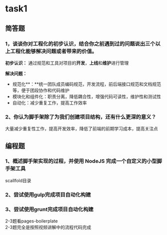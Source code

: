 # task1

## 简答题

### 1，谈谈你对工程化的初步认识，结合你之前遇到过的问题说出三个以上工程化能够解决问题或者带来的价值。

**初步认识：** 通过规范和工具对项目的**开发**，**上线**和**维护**进行管理

**解决问题：**

* 规范化**：**统一团队成员编码规范，开发流程，前后端接口规范和文档规范等，便于团段协作和代码维护
* 模块化和组件化：职责分离，降低耦合性，增强代码可读性，维护性和测试性
* 自动化：减少重复工作，提高工作效率 

### 2、你认为脚手架除了为我们创建项目结构，还有什么更深的意义？

大量减少重复性工作，提高开发效率，降低了前端的前期学习成本，提高关注点

## 编程题

### 1、概述脚手架实现的过程，并使用 NodeJS 完成一个自定义的小型脚手架工具

scallfold目录

### 2、尝试使用gulp完成项目自动化构建

### 3、尝试使用grunt完成项目自动化构建

2-3题看pages-boilerplate  
2-3题完全是按照视频讲解中的流程代码完成

